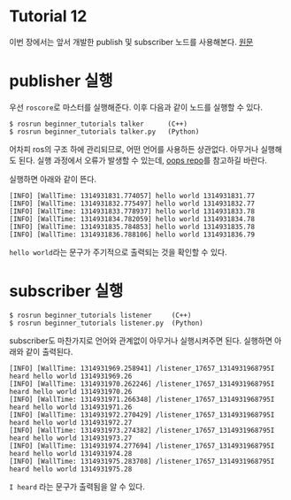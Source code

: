 # Tutorial 12
이번 장에서는 앞서 개발한 publish 및 subscriber 노드를 사용해본다.
[원문](http://wiki.ros.org/ROS/Tutorials/ExaminingPublisherSubscriber)


# publisher 실행
우선 `roscore`로 마스터를 실행해준다.
이후 다음과 같이 노드를 실행할 수 있다.
```
$ rosrun beginner_tutorials talker      (C++)
$ rosrun beginner_tutorials talker.py   (Python) 
```
어차피 ros의 구조 하에 관리되므로, 어떤 언어를 사용하든 상관없다. 아무거나 실행해도 된다. 실행 과정에서 오류가 발생할 수 있는데, [oops repo](https://github.com/g0pher98/Oops/blob/main/ros.md)를 참고하길 바란다.

실행하면 아래와 같이 뜬다.
```
[INFO] [WallTime: 1314931831.774057] hello world 1314931831.77
[INFO] [WallTime: 1314931832.775497] hello world 1314931832.77
[INFO] [WallTime: 1314931833.778937] hello world 1314931833.78
[INFO] [WallTime: 1314931834.782059] hello world 1314931834.78
[INFO] [WallTime: 1314931835.784853] hello world 1314931835.78
[INFO] [WallTime: 1314931836.788106] hello world 1314931836.79
```
`hello world`라는 문구가 주기적으로 출력되는 것을 확인할 수 있다.


# subscriber 실행
```
$ rosrun beginner_tutorials listener     (C++)
$ rosrun beginner_tutorials listener.py  (Python) 
```
subscriber도 마찬가지로 언어와 관계없이 아무거나 실행시켜주면 된다. 실행하면 아래와 같이 출력된다.
```
[INFO] [WallTime: 1314931969.258941] /listener_17657_1314931968795I heard hello world 1314931969.26
[INFO] [WallTime: 1314931970.262246] /listener_17657_1314931968795I heard hello world 1314931970.26
[INFO] [WallTime: 1314931971.266348] /listener_17657_1314931968795I heard hello world 1314931971.26
[INFO] [WallTime: 1314931972.270429] /listener_17657_1314931968795I heard hello world 1314931972.27
[INFO] [WallTime: 1314931973.274382] /listener_17657_1314931968795I heard hello world 1314931973.27
[INFO] [WallTime: 1314931974.277694] /listener_17657_1314931968795I heard hello world 1314931974.28
[INFO] [WallTime: 1314931975.283708] /listener_17657_1314931968795I heard hello world 1314931975.28
```
`I heard` 라는 문구가 출력됨을 알 수 있다.